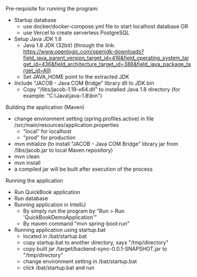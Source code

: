 Pre-requisite for running the program:
- Startup database
  - use docker/docker-compose.yml file to start localhost database OR
  - use Vercel to create serverless PostgreSQL
- Setup Java JDK 1.8
  - Java 1.8 JDK (32bit) (through the link: https://www.openlogic.com/openjdk-downloads?field_java_parent_version_target_id=416&field_operating_system_target_id=436&field_architecture_target_id=386&field_java_package_target_id=All)
  - Set JAVA_HOME point to the extracted JDK
- Include "JACOB - Java COM Bridge" library dll to JDK bin
  - Copy "/libs/jacob-1.19-x64.dll" to installed Java 1.8 directory (for example: "C:\Java\java-1.8\bin")

Building the application (Maven)
- change environment setting (spring.profiles.active) in file /src/main/resources/application.properties
  - "local" for localhost
  - "prod" for production
- mvn initialize (to install "JACOB - Java COM Bridge" library jar from /libs/jacob.jar to local Maven repository)
- mvn clean
- mvn install
- a compiled jar will be built after execution of the process

Running the application
- Run QuickBook application
- Run database
- Running application in IntelliJ
  - By simply run the program by "Run > Run 'QuickBookDemoApplication'"
  - By maven command "mvn spring-boot:run"
- Running application using startup.bat
  - located in /bat/startup.bat
  - copy startup.bat to another directory, says "/tmp/directory"
  - copy built jar /target/backend-sync-0.0.1-SNAPSHOT.jar to "/tmp/directory"
  - change environment setting in /bat/startup.bat
  - click /bat/startup.bat and run